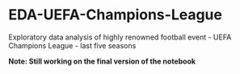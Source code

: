 # EDA-UEFA-Champions-League

Exploratory data analysis of highly renowned football event - UEFA Champions League - last five seasons

**Note: Still working on the final version of the notebook**
